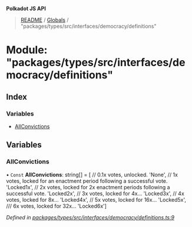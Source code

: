 **Polkadot JS API**

> [README](../README.md) / [Globals](../globals.md) / "packages/types/src/interfaces/democracy/definitions"

# Module: "packages/types/src/interfaces/democracy/definitions"

## Index

### Variables

* [AllConvictions](_packages_types_src_interfaces_democracy_definitions_.md#allconvictions)

## Variables

### AllConvictions

• `Const` **AllConvictions**: string[] = [ // 0.1x votes, unlocked. 'None', // 1x votes, locked for an enactment period following a successful vote. 'Locked1x', // 2x votes, locked for 2x enactment periods following a successful vote. 'Locked2x', // 3x votes, locked for 4x... 'Locked3x', // 4x votes, locked for 8x... 'Locked4x', // 5x votes, locked for 16x... 'Locked5x', /// 6x votes, locked for 32x... 'Locked6x']

*Defined in [packages/types/src/interfaces/democracy/definitions.ts:9](https://github.com/polkadot-js/api/blob/9d548f787/packages/types/src/interfaces/democracy/definitions.ts#L9)*
